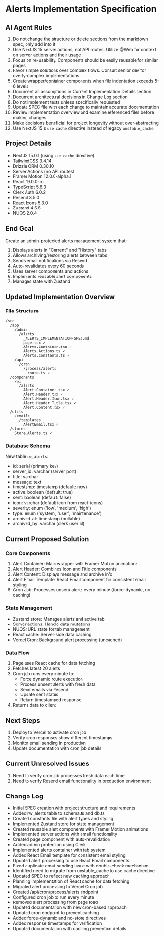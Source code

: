# Alerts Implementation Specification

## AI Agent Rules

1. Do not change the structure or delete sections from the markdown spec, only add into it
2. Use NextJS 15 server actions, not API routes. Utilize @Web for context on server actions and their usage
3. Focus on re-usability. Components should be easily reusable for similar pages
4. Favor simple solutions over complex flows. Consult senior dev for overly-complex implementations
5. Create wrapper/container components when file indentation exceeds 5-6 levels
6. Document all assumptions in Current Implementation Details section
7. Document architectural decisions in Change Log section
8. Do not implement tests unless specifically requested
9. Update SPEC file with each change to maintain accurate documentation
10. Review implementation overview and examine referenced files before making changes
11. Make decisions beneficial for project longevity without over-abstracting
12. Use NextJS 15's `use cache` directive instead of legacy `unstable_cache`

## Project Details

-   NextJS 15.0.1 (using `use cache` directive)
-   TailwindCSS 3.4.14
-   Drizzle ORM 0.30.10
-   Server Actions (no API routes)
-   Framer Motion 12.0.0-alpha.1
-   React 19.0.0-rc
-   TypeScript 5.6.3
-   Clerk Auth 6.0.2
-   Resend 3.5.0
-   React Icons 5.3.0
-   Zustand 4.5.5
-   NUQS 2.0.4

## End Goal

Create an admin-protected alerts management system that:

1. Displays alerts in "Current" and "History" tabs
2. Allows archiving/restoring alerts between tabs
3. Sends email notifications via Resend
4. Auto-revalidates every 60 seconds
5. Uses server components and actions
6. Implements reusable alert components
7. Manages state with Zustand

## Updated Implementation Overview

### File Structure

```
/src
  /app
    /admin
      /alerts
        _ALERTS_IMPLEMENTATION-SPEC.md
        page.tsx ✓
        Alerts.Container.tsx ✓
        Alerts.Actions.ts ✓
        Alerts.Constants.ts ✓
    /api
      /cron
        /process/alerts
          route.ts ✓
  /components
    /ui
      /alerts
        Alert.Container.tsx ✓
        Alert.Header.tsx ✓
        Alert.Header.Icon.tsx ✓
        Alert.Header.Title.tsx ✓
        Alert.Content.tsx ✓
  /utils
    /emails
      /templates
        AlertEmail.tsx ✓
  /stores
    Store.Alerts.ts ✓
```

### Database Schema

New table `rw_alerts`:

-   id: serial (primary key)
-   server_id: varchar (server port)
-   title: varchar
-   message: text
-   timestamp: timestamp (default: now)
-   active: boolean (default: true)
-   sent: boolean (default: false)
-   icon: varchar (default icon from react-icons)
-   severity: enum ('low', 'medium', 'high')
-   type: enum ('system', 'user', 'maintenance')
-   archived_at: timestamp (nullable)
-   archived_by: varchar (clerk user id)

## Current Proposed Solution

### Core Components

1. Alert Container: Main wrapper with Framer Motion animations
2. Alert Header: Combines Icon and Title components
3. Alert Content: Displays message and archive info
4. Alert Email Template: React Email component for consistent email styling
5. Cron Job: Processes unsent alerts every minute (force-dynamic, no caching)

### State Management

-   Zustand store: Manages alerts and active tab
-   Server actions: Handle data mutations
-   NUQS: URL state for tab management
-   React cache: Server-side data caching
-   Vercel Cron: Background alert processing (uncached)

### Data Flow

1. Page uses React cache for data fetching
2. Fetches latest 20 alerts
3. Cron job runs every minute to:
    - Force dynamic route execution
    - Process unsent alerts with fresh data
    - Send emails via Resend
    - Update sent status
    - Return timestamped response
4. Returns data to client

## Next Steps

1. Deploy to Vercel to activate cron job
2. Verify cron responses show different timestamps
3. Monitor email sending in production
4. Update documentation with cron job details

## Current Unresolved Issues

1. Need to verify cron job processes fresh data each time
2. Need to verify Resend email functionality in production environment

## Change Log

-   Initial SPEC creation with project structure and requirements
-   Added rw_alerts table to schema.ts and db.ts
-   Created constants file with alert types and styling
-   Implemented Zustand store for state management
-   Created reusable alert components with Framer Motion animations
-   Implemented server actions with email functionality
-   Created page component with auto-revalidation
-   Added admin protection using Clerk
-   Implemented alerts container with tab system
-   Added React Email template for consistent email styling
-   Updated alert processing to use React Email components
-   Fixed duplicate email sending issue with double-check mechanism
-   Identified need to migrate from unstable_cache to use cache directive
-   Updated SPEC to reflect new caching approach
-   Planning implementation of React cache for data fetching
-   Migrated alert processing to Vercel Cron job
-   Created /api/cron/process/alerts endpoint
-   Configured cron job to run every minute
-   Removed alert processing from page load
-   Updated documentation with new cron-based approach
-   Updated cron endpoint to prevent caching
-   Added force-dynamic and no-store directives
-   Added response timestamps for verification
-   Updated documentation with caching prevention details

